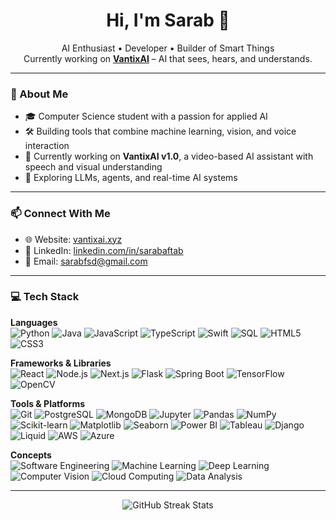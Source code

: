 <h1 align="center">Hi, I'm Sarab 👋</h1>

<p align="center">
  AI Enthusiast • Developer • Builder of Smart Things <br/>
  Currently working on <a href="https://vantixai.xyz"><b>VantixAI</b></a> – AI that sees, hears, and understands.
</p>

---

### 🧠 About Me

- 🎓 Computer Science student with a passion for applied AI  
- 🛠 Building tools that combine machine learning, vision, and voice interaction  
- 🚀 Currently working on **VantixAI v1.0**, a video-based AI assistant with speech and visual understanding  
- 🌱 Exploring LLMs, agents, and real-time AI systems

---

### 📫 Connect With Me

- 🌐 Website: [vantixai.xyz](https://vantixai.xyz)  
- 💼 LinkedIn: [linkedin.com/in/sarabaftab](https://linkedin.com/in/sarabaftab)  
- 📧 Email: [sarabfsd@gmail.com](mailto:sarabfsd@gmail.com)

---

### 💻 Tech Stack

**Languages**  
![Python](https://img.shields.io/badge/-Python-333333?style=flat&logo=python)
![Java](https://img.shields.io/badge/-Java-333333?style=flat&logo=openjdk)
![JavaScript](https://img.shields.io/badge/-JavaScript-333333?style=flat&logo=javascript)
![TypeScript](https://img.shields.io/badge/-TypeScript-333333?style=flat&logo=typescript)
![Swift](https://img.shields.io/badge/-Swift-333333?style=flat&logo=swift)
![SQL](https://img.shields.io/badge/-SQL-333333?style=flat&logo=mysql)
![HTML5](https://img.shields.io/badge/-HTML5-333333?style=flat&logo=html5)
![CSS3](https://img.shields.io/badge/-CSS3-333333?style=flat&logo=css3)

**Frameworks & Libraries**  
![React](https://img.shields.io/badge/-React-333333?style=flat&logo=react)
![Node.js](https://img.shields.io/badge/-Node.js-333333?style=flat&logo=node.js)
![Next.js](https://img.shields.io/badge/-Next.js-333333?style=flat&logo=next.js)
![Flask](https://img.shields.io/badge/-Flask-333333?style=flat&logo=flask)
![Spring Boot](https://img.shields.io/badge/-Spring%20Boot-333333?style=flat&logo=springboot)
![TensorFlow](https://img.shields.io/badge/-TensorFlow-333333?style=flat&logo=tensorflow)
![OpenCV](https://img.shields.io/badge/-OpenCV-333333?style=flat&logo=opencv)

**Tools & Platforms**  
![Git](https://img.shields.io/badge/-Git-333333?style=flat&logo=git)
![PostgreSQL](https://img.shields.io/badge/-PostgreSQL-333333?style=flat&logo=postgresql)
![MongoDB](https://img.shields.io/badge/-MongoDB-333333?style=flat&logo=mongodb)
![Jupyter](https://img.shields.io/badge/-Jupyter-333333?style=flat&logo=jupyter)
![Pandas](https://img.shields.io/badge/-Pandas-333333?style=flat&logo=pandas)
![NumPy](https://img.shields.io/badge/-NumPy-333333?style=flat&logo=numpy)
![Scikit-learn](https://img.shields.io/badge/-Scikit--learn-333333?style=flat&logo=scikitlearn)
![Matplotlib](https://img.shields.io/badge/-Matplotlib-333333?style=flat)
![Seaborn](https://img.shields.io/badge/-Seaborn-333333?style=flat)
![Power BI](https://img.shields.io/badge/-Power%20BI-333333?style=flat&logo=powerbi)
![Tableau](https://img.shields.io/badge/-Tableau-333333?style=flat&logo=tableau)
![Django](https://img.shields.io/badge/-Django-333333?style=flat&logo=django)
![Liquid](https://img.shields.io/badge/-Liquid-333333?style=flat)
![AWS](https://img.shields.io/badge/-AWS-333333?style=flat&logo=amazonaws)
![Azure](https://img.shields.io/badge/-Azure-333333?style=flat&logo=microsoftazure)

**Concepts**  
![Software Engineering](https://img.shields.io/badge/-Software%20Engineering-333333?style=flat)
![Machine Learning](https://img.shields.io/badge/-Machine%20Learning-333333?style=flat)
![Deep Learning](https://img.shields.io/badge/-Deep%20Learning-333333?style=flat)
![Computer Vision](https://img.shields.io/badge/-Computer%20Vision-333333?style=flat)
![Cloud Computing](https://img.shields.io/badge/-Cloud%20Computing-333333?style=flat)
![Data Analysis](https://img.shields.io/badge/-Data%20Analysis-333333?style=flat)


---

<p align="center">
  <img src="https://nirzak-streak-stats.vercel.app/?user=sarabaftab&theme=dark&hide_border=false" alt="GitHub Streak Stats" />
</p>





